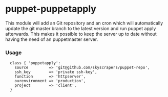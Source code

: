 # puppet-puppetapply

This module will add an Git repository and an cron which will automatically update the git master branch to the latest version and run puppet apply afterwards. This makes it possible to keep the server up to date without having the need of an puppetmaster server.

### Usage

```
  class { 'puppetapply':
    source         => 'git@github.com/skyscrapers/puppet-repo',
    ssh_key        => 'private ssh-key',
    function       => 'httpserver',
    ourenvironment => 'production',
    project        => 'client',
  }
